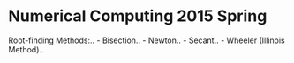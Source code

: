 # Numerical Computing 2015 Spring
Root-finding Methods:..
    - Bisection..
    - Newton..
    - Secant..
    - Wheeler (Illinois Method)..